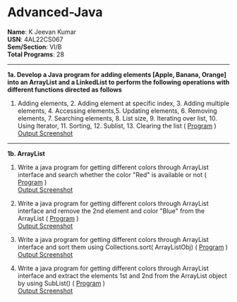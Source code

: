 # Advanced-Java
 **Name**: K Jeevan Kumar  
**USN**: 4AL22CS067  
**Sem/Section**: VI/B  
**Total Programs**: 28  

---
**1a.  Develop a Java program for adding elements [Apple, Banana, Orange] into an ArrayList and a LinkedList to perform the following operations with different functions directed as
follows<br>**
1. Adding elements, 2. Adding element at specific index, 3. Adding multiple elements, 4. Accessing elements,5. Updating elements, 6. Removing elements, 7. Searching elements, 8. List
size, 9. Iterating over list, 10. Using Iterator, 11. Sorting, 12. Sublist, 13. Clearing the list ( [Program](https://github.com/jeevankumar812/Advanced-Java/blob/main/ListInterfaceDemo/ListInterfaceDemo.java) )<br>
[Output Screenshot](https://github.com/jeevankumar812/Advanced-Java/blob/main/ListInterfaceDemo/ListInterfaceDemo_Output.png)

---
  
**1b. ArrayList**
1. Write a java program for getting different colors through ArrayList interface and search whether the color "Red" is available or not ( [Program](https://github.com/jeevankumar812/Advanced-Java/blob/main/ListInterfaceDemo/ArrayList/Contains_Red.java) )<br>
[Output Screenshot](https://github.com/jeevankumar812/Advanced-Java/blob/main/ListInterfaceDemo/ArrayList/Contains_Red-op.png)<br>

2. Write a java program for getting different colors through ArrayList interface and remove the 2nd element and color "Blue" from the ArrayList ( [Program](https://github.com/jeevankumar812/Advanced-Java/blob/main/ListInterfaceDemo/ArrayList/Remove.java) )<br>
[Output Screenshot](https://github.com/jeevankumar812/Advanced-Java/blob/main/ListInterfaceDemo/ArrayList/Remove-op.png)<br>

3. Write a java program for getting different colors through ArrayList interface and sort them using Collections.sort( ArrayListObj)
( [Program](https://github.com/jeevankumar812/Advanced-Java/blob/main/ListInterfaceDemo/ArrayList/Array_Sort.java) )<br>
[Output Screenshot](https://github.com/jeevankumar812/Advanced-Java/blob/main/ListInterfaceDemo/ArrayList/Array_Sort-op.png)<br>

4. Write a java program for getting different colors through ArrayList interface and extract the elements 1st and 2nd from the ArrayList object by using SubList() ( [Program]() )<br>
[Output Screenshot](https://github.com/jeevankumar812/Advanced-Java/blob/main/ListInterfaceDemo/ArrayList/Array_Sublist-op.png)
